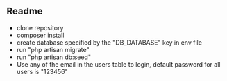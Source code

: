 
## Readme

- clone repository
- composer install
- create database specified by the "DB_DATABASE" key in env file
- run "php artisan migrate"
- run "php artisan db:seed"
- Use any of the email in the users table to login, default password for all users is "123456"
